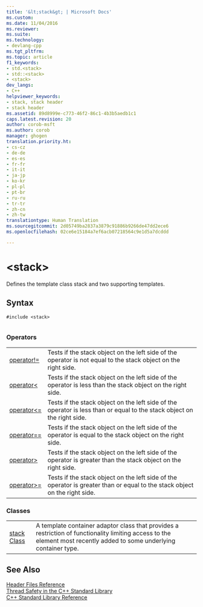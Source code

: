 ```yaml
---
title: '&lt;stack&gt; | Microsoft Docs'
ms.custom: 
ms.date: 11/04/2016
ms.reviewer: 
ms.suite: 
ms.technology:
- devlang-cpp
ms.tgt_pltfrm: 
ms.topic: article
f1_keywords:
- std.<stack>
- std::<stack>
- <stack>
dev_langs:
- C++
helpviewer_keywords:
- stack, stack header
- stack header
ms.assetid: 89d8999e-c773-46f2-86c1-4b3b5aedb1c1
caps.latest.revision: 20
author: corob-msft
ms.author: corob
manager: ghogen
translation.priority.ht:
- cs-cz
- de-de
- es-es
- fr-fr
- it-it
- ja-jp
- ko-kr
- pl-pl
- pt-br
- ru-ru
- tr-tr
- zh-cn
- zh-tw
translationtype: Human Translation
ms.sourcegitcommit: 2d05749ba2837a3879c91886b9266de47dd2ece6
ms.openlocfilehash: 02ce6e15184a7ef6acb07218564c9e1d5a7dcddd

---
```

# &lt;stack&gt;
Defines the template class stack and two supporting templates.  
  
## Syntax  
  
```  
#include <stack>  
  
```  
  
### Operators  
  
|||  
|-|-|  
|[operator!=](../standard-library/stack-operators.md#operator_neq)|Tests if the stack object on the left side of the operator is not equal to the stack object on the right side.|  
|[operator<](../standard-library/stack-operators.md#operator_eq_eq)|Tests if the stack object on the left side of the operator is less than the stack object on the right side.|  
|[operator\<=](../standard-library/stack-operators.md#operator_lt_)|Tests if the stack object on the left side of the operator is less than or equal to the stack object on the right side.|  
|[operator==](../standard-library/stack-operators.md#operator_lt__eq)|Tests if the stack object on the left side of the operator is equal to the stack object on the right side.|  
|[operator>](../standard-library/stack-operators.md#operator_gt_)|Tests if the stack object on the left side of the operator is greater than the stack object on the right side.|  
|[operator>=](../standard-library/stack-operators.md#operator_gt__eq)|Tests if the stack object on the left side of the operator is greater than or equal to the stack object on the right side.|  
  
### Classes  
  
|||  
|-|-|  
|[stack Class](../standard-library/stack-class.md)|A template container adaptor class that provides a restriction of functionality limiting access to the element most recently added to some underlying container type.|  
  
## See Also  
 [Header Files Reference](../standard-library/cpp-standard-library-header-files.md)   
 [Thread Safety in the C++ Standard Library](../standard-library/thread-safety-in-the-cpp-standard-library.md)   
 [C++ Standard Library Reference](../standard-library/cpp-standard-library-reference.md)




<!--HONumber=Jan17_HO2-->


